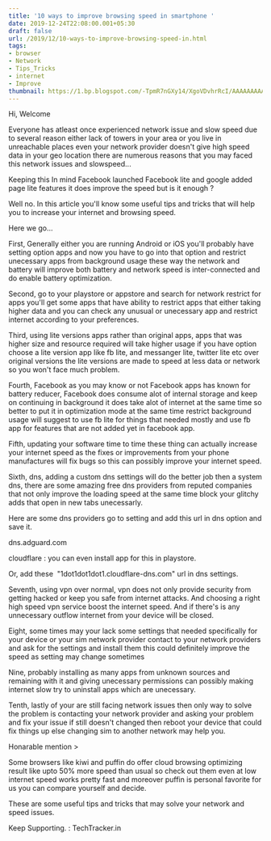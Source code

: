 ```yaml
---
title: '10 ways to improve browsing speed in smartphone '
date: 2019-12-24T22:08:00.001+05:30
draft: false
url: /2019/12/10-ways-to-improve-browsing-speed-in.html
tags: 
- browser
- Network
- Tips_Tricks
- internet
- Improve
thumbnail: https://1.bp.blogspot.com/-TpmR7nGXy14/XgoVDvhrRcI/AAAAAAAAAXU/vhvPcYysdoIiiOXAd8722N_zTifjzb8XwCLcBGAsYHQ/s320/IMG_20191230_204633_486.jpg
---
```


  

  

Hi, Welcome  

  

Everyone has atleast once experienced network issue and slow speed due to several reason either lack of towers in your area or you live in unreachable places even your network provider doesn't give high speed data in your geo location there are numerous reasons that you may faced this network issues and slowspeed...

  

Keeping this In mind Facebook launched Facebook lite and google added page lite features it does improve the speed but is it enough ? 

  

Well no. In this article you'll know some useful tips and tricks that will help you to increase your internet and browsing speed.

  

Here we go...

  

First, Generally either you are running Android or iOS you'll probably have setting option apps and now you have to go into that option and restrict unecessary apps from background usage these way the network and battery will improve both battery and network speed is inter-connected and do enable battery optimization.

  

Second, go to your playstore or appstore and search for network restrict for apps you'll get some apps that have ability to restrict apps that either taking higher data and you can check any unusual or unecessary app and restrict internet according to your preferences.

  

Third, using lite versions apps rather than original apps, apps that was higher size and resource required will take higher usage if you have option choose a lite version app like fb lite, and messanger lite, twitter lite etc over original versions the lite versions are made to speed at less data or network so you won't face much problem.

  

Fourth, Facebook as you may know or not Facebook apps has known for battery reducer, Facebook does consume alot of internal storage and keep on continuing in background it does take alot of internet at the same time so better to put it in optimization mode at the same time restrict background usage will suggest to use fb lite for things that needed mostly and use fb app for features that are not added yet in facebook app.

  

Fifth, updating your software time to time these thing can actually increase your internet speed as the fixes or improvements from your phone manufactures will fix bugs so this can possibly improve your internet speed.

  

Sixth, dns, adding a custom dns settings will do the better job then a system dns, there are some amazing free dns providers from reputed companies that not only improve the loading speed at the same time block your glitchy adds that open in new tabs unecessarly.

  

Here are some dns providers go to setting and add this url in dns option and save it.

  

dns.adguard.com

  

cloudflare : you can even install app for this in playstore.

  

Or, add these  "1dot1dot1dot1.cloudflare-dns.com" url in dns settings.

  

Seventh, using vpn over normal, vpn does not only provide security from getting hacked or keep you safe from internet attacks. And choosing a right high speed vpn service boost the internet speed. And if there's is any unnecessary outflow internet from your device will be closed.

  

Eight, some times may your lack some settings that needed specifically for your device or your sim network provider contact to your network providers and ask for the settings and install them this could definitely improve the speed as setting may change sometimes 

  

Nine, probably installing as many apps from unknown sources and remaining with it and giving unecessary permissions can possibly making internet slow try to uninstall apps which are unecessary.

  

Tenth, lastly of your are still facing network issues then only way to solve the problem is contacting your network provider and asking your problem and fix your issue if still doesn't changed then reboot your device that could fix things up else changing sim to another network may help you.

  

Honarable mention >

  

Some browsers like kiwi and puffin do offer cloud browsing optimizing result like upto 50% more speed than usual so check out them even at low internet speed works pretty fast and moreover puffin is personal favorite for us you can compare yourself and decide.

  

These are some useful tips and tricks that may solve your network and speed issues.

  

Keep Supporting. : TechTracker.in